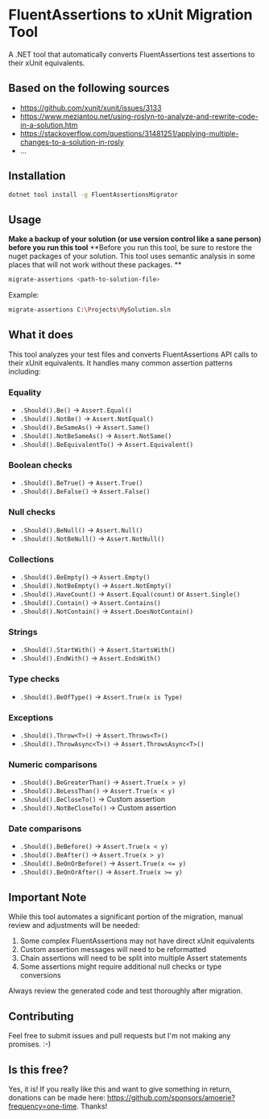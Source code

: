# FluentAssertions to xUnit Migration Tool

A .NET tool that automatically converts FluentAssertions test assertions to their xUnit equivalents.

## Based on the following sources

- https://github.com/xunit/xunit/issues/3133
- https://www.meziantou.net/using-roslyn-to-analyze-and-rewrite-code-in-a-solution.htm
- https://stackoverflow.com/questions/31481251/applying-multiple-changes-to-a-solution-in-rosly
- ... 


## Installation

```bash
dotnet tool install -g FluentAssertionsMigrator
```

## Usage

**Make a backup of your solution (or use version control like a sane person) before you run this tool**
**Before you run this tool, be sure to restore the nuget packages of your solution. This tool uses semantic analysis in some places that will not work without these packages. **

```bash
migrate-assertions <path-to-solution-file>
```

Example:
```bash
migrate-assertions C:\Projects\MySolution.sln
```

## What it does

This tool analyzes your test files and converts FluentAssertions API calls to their xUnit equivalents. It handles many common assertion patterns including:

### Equality
- `.Should().Be()` → `Assert.Equal()`
- `.Should().NotBe()` → `Assert.NotEqual()`
- `.Should().BeSameAs()` → `Assert.Same()`
- `.Should().NotBeSameAs()` → `Assert.NotSame()`
- `.Should().BeEquivalentTo()` → `Assert.Equivalent()`

### Boolean checks
- `.Should().BeTrue()` → `Assert.True()`
- `.Should().BeFalse()` → `Assert.False()`

### Null checks
- `.Should().BeNull()` → `Assert.Null()`
- `.Should().NotBeNull()` → `Assert.NotNull()`

### Collections
- `.Should().BeEmpty()` → `Assert.Empty()`
- `.Should().NotBeEmpty()` → `Assert.NotEmpty()`
- `.Should().HaveCount()` → `Assert.Equal(count)` or `Assert.Single()`
- `.Should().Contain()` → `Assert.Contains()`
- `.Should().NotContain()` → `Assert.DoesNotContain()`

### Strings
- `.Should().StartWith()` → `Assert.StartsWith()`
- `.Should().EndWith()` → `Assert.EndsWith()`

### Type checks
- `.Should().BeOfType()` → `Assert.True(x is Type)`

### Exceptions
- `.Should().Throw<T>()` → `Assert.Throws<T>()`
- `.Should().ThrowAsync<T>()` → `Assert.ThrowsAsync<T>()`

### Numeric comparisons
- `.Should().BeGreaterThan()` → `Assert.True(x > y)`
- `.Should().BeLessThan()` → `Assert.True(x < y)`
- `.Should().BeCloseTo()` → Custom assertion
- `.Should().NotBeCloseTo()` → Custom assertion

### Date comparisons
- `.Should().BeBefore()` → `Assert.True(x < y)`
- `.Should().BeAfter()` → `Assert.True(x > y)`
- `.Should().BeOnOrBefore()` → `Assert.True(x <= y)`
- `.Should().BeOnOrAfter()` → `Assert.True(x >= y)`

## Important Note

While this tool automates a significant portion of the migration, manual review and adjustments will be needed:

1. Some complex FluentAssertions may not have direct xUnit equivalents
2. Custom assertion messages will need to be reformatted
3. Chain assertions will need to be split into multiple Assert statements
4. Some assertions might require additional null checks or type conversions

Always review the generated code and test thoroughly after migration.

## Contributing

Feel free to submit issues and pull requests but I'm not making any promises. :-) 

## Is this free?

Yes, it is! 
If you really like this and want to give something in return, donations can be made here: https://github.com/sponsors/amoerie?frequency=one-time. Thanks!

